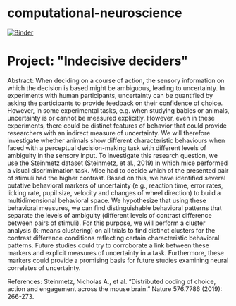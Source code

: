 # computational-neuroscience
[![Binder](https://mybinder.org/badge_logo.svg)](https://mybinder.org/v2/gh/ufangYang/computational-neuroscience/HEAD)


# Project: "Indecisive deciders"
Abstract: 
When deciding on a course of action, the sensory information on which the decision is based might be ambiguous, leading to uncertainty. In experiments with human participants, uncertainty can be quantified by asking the participants to provide feedback on their confidence of choice. However, in some experimental tasks, e.g. when studying babies or animals, uncertainty is or cannot be measured explicitly. However, even in these experiments, there could be distinct features of behavior that could provide researchers with an indirect measure of uncertainty. We will therefore investigate whether animals show different characteristic behaviours when faced with a perceptual decision-making task with different levels of ambiguity in the  sensory input.
To investigate this research question, we use the Steinmetz dataset (Steinmetz, et al., 2019) in which mice performed a visual discrimimation task. Mice had to decide which of the presented pair of stimuli had the higher contrast. Based on this, we have identified several putative behavioral markers of uncertainty (e.g., reaction time, error rates, licking rate, pupil size, velocity and changes of wheel direction) to build a multidimensional behavioral space. We hypothesize that using these behavioral measures, we can find distinguishable behavioral patterns that separate the levels of ambiguity (different levels of contrast difference between pairs of stimuli). For this purpose, we will perform a cluster analysis (k-means clustering) on all trials to find distinct clusters for the contrast difference conditions reflecting certain characteristic behavioral patterns. Future studies could try to corroborate a link between these markers and explicit measures of uncertainty in a task. Furthermore, these markers could provide a promising basis for future studies examining neural correlates of uncertainty. 

References:
Steinmetz, Nicholas A., et al. “Distributed coding of choice, action and engagement across the mouse brain.” Nature 576.7786 (2019): 266-273.
